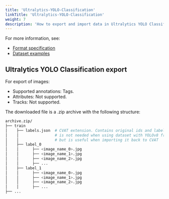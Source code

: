 ```yaml
---
title: 'Ultralytics-YOLO-Classification'
linkTitle: 'Ultralytics-YOLO-Classification'
weight: 7
description: 'How to export and import data in Ultralytics YOLO Classification format'
---
```


For more information, see:

- [Format specification](https://docs.ultralytics.com/datasets/classify/)
- [Dataset examples](https://github.com/cvat-ai/datumaro/tree/develop/tests/assets/yolo_dataset/yolo_ultralytics_classification)

## Ultralytics YOLO Classification export

For export of images:

- Supported annotations: Tags.
- Attributes: Not supported.
- Tracks: Not supported.

The downloaded file is a .zip archive with the following structure:

```bash
archive.zip/
├── train
│    ├── labels.json  # CVAT extension. Contains original ids and labels
│    │                # is not needed when using dataset with YOLOv8 framework
│    │                # but is useful when importing it back to CVAT
│    ├── label_0
│    │      ├── <image_name_0>.jpg
│    │      ├── <image_name_1>.jpg
│    │      ├── <image_name_2>.jpg
│    │      ├── ...
│    ├── label_1
│    │      ├── <image_name_0>.jpg
│    │      ├── <image_name_1>.jpg
│    │      ├── <image_name_2>.jpg
│    │      ├── ...
├── ...
```
